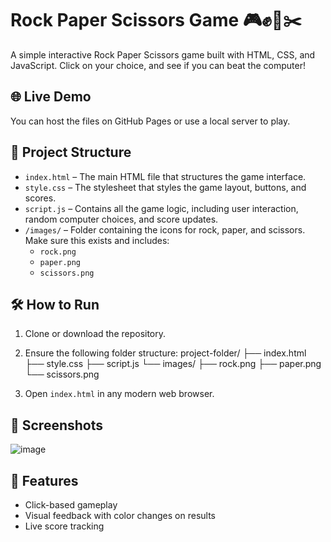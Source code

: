 # Rock Paper Scissors Game 🎮✊📄✂️

A simple interactive Rock Paper Scissors game built with HTML, CSS, and JavaScript. Click on your choice, and see if you can beat the computer!

## 🌐 Live Demo
You can host the files on GitHub Pages or use a local server to play.

## 📁 Project Structure

- `index.html` – The main HTML file that structures the game interface.
- `style.css` – The stylesheet that styles the game layout, buttons, and scores.
- `script.js` – Contains all the game logic, including user interaction, random computer choices, and score updates.
- `/images/` – Folder containing the icons for rock, paper, and scissors. Make sure this exists and includes:
  - `rock.png`
  - `paper.png`
  - `scissors.png`

## 🛠️ How to Run

1. Clone or download the repository.
2. Ensure the following folder structure:
project-folder/
├── index.html
├── style.css
├── script.js
└── images/
  ├── rock.png
  ├── paper.png
  └── scissors.png

3. Open `index.html` in any modern web browser.

## 📸 Screenshots
![image](https://github.com/user-attachments/assets/c771b3e4-b4ca-47a4-8899-6ce0bdd0497d)


## 🎯 Features

- Click-based gameplay
- Visual feedback with color changes on results
- Live score tracking







